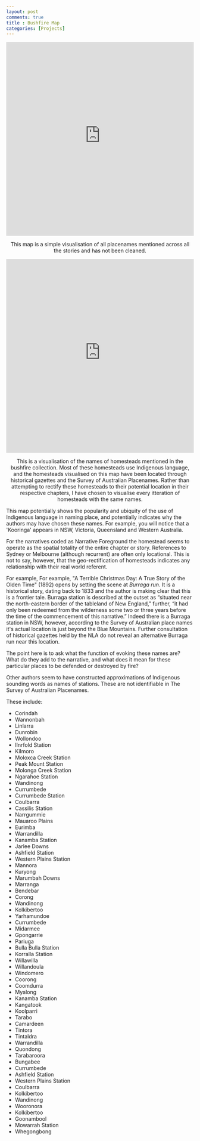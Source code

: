 ```yaml
---
layout: post
comments: true
title : Bushfire Map
categories: [Projects]
---
```




<p style="text-align: center;"><iframe width="100%" height="520" frameborder="0" src="https://finnoscarmorgan.carto.com/builder/4d12d870-7ca4-42c5-8df7-766ce06dd159/embed" allowfullscreen webkitallowfullscreen mozallowfullscreen oallowfullscreen msallowfullscreen></iframe>

<p style="text-align: center;"> This map is a simple visualisation of all placenames mentioned across all the stories and has not been cleaned. </p> 

<p style="text-align: center;"><iframe width="100%" height="520" frameborder="0" src="https://finnoscarmorgan.carto.com/builder/270eb76c-37cd-4ce9-9c59-2a0f2b85d28e/embed" allowfullscreen webkitallowfullscreen mozallowfullscreen oallowfullscreen msallowfullscreen></iframe></p>

<p style="text-align: center;"> This is a visualisation of the names of homesteads mentioned in the bushfire collection. Most of these homesteads use Indigenous language, and the homesteads visualised on this map have been located through historical gazettes and the Survey of Australian Placenames. Rather than attempting to rectify these homesteads to their potential location in their respective chapters, I have chosen to visualise every itteration of homesteads with the same names. 

 This map potentially shows the popularity and ubiquity of the use of Indigenous language in naming place, and potentially indicates why the authors may have chosen these names. For example, you will notice that a 'Kooringa' appears in NSW, Victoria, Queensland and Western Australia. 
 
For the narratives coded as Narrative Foreground the homestead seems to operate as the spatial totality of the entire chapter or story. References to Sydney or Melbourne (although recurrent) are often only locational.  This is not to say, however, that the geo-rectification of homesteads indicates any relationship with their real world referent. 

 For example,  For example, "A Terrible Christmas Day: A True Story of the Olden Time" (1892) opens by setting the scene at *Burraga run*.  It is a historical story, dating back to 1833 and the author is making clear that this is a frontier tale.  Burraga station is described at the outset as “situated near the north-eastern border of the tableland of New England,” further, “it had only been redeemed from the wilderness some two or three years before the time of the commencement of this narrative.” Indeed there is a Burraga station in NSW, however, according to the Survey of Australian place names it's actual location is just beyond the Blue Mountains. Further consultation of historical gazettes held by the NLA do not reveal an alternative Burraga run near this location. 

The point here is to ask what the function of evoking these names are? What do they add to the narrative, and what does it mean for these particular places to be defended or destroyed by fire?

Other authors seem to have constructed approximations of Indigenous sounding words as names of stations. These are not identifiable in The Survey of Australian Placenames. </p> 

These include:
- Corindah
- Wannonbah
- Linlarra
- Dunrobin
- Wollondoo
- Ilnrfold Station
- Kilmoro
- Moloxca Creek Station
- Peak Mount Station
- Molonga Creek Station
- Ngarahoe Station
- Wandinong
- Currumbede
- Currumbede Station
- Coulbarra
- Cassilis Station
- Narrgummie
- Mauaroo Plains
- Eurimba
- Warrandilla
- Kanamba Station
- Jarlee Downs
- Ashfield Station
- Western Plains Station
- Mannora
- Kuryong
- Marumbah Downs
- Marranga
- Bendebar
- Corong
- Wandinong
- Kolkibertoo
- Yarhamundoe
- Currumbede
- Midarmee
- Gpongarrie
- Pariuga
- Bulla Bulla Station
- Korralla Station
- Willawilla
- Willandoula
- Windomero
- Coorong
- Coomdurra
- Myalong
- Kanamba Station
- Kangatook
- Koolparri
- Tarabo
- Camardeen
- Tintora
- Tintaldra
- Warrandilla
- Quondong
- Tarabaroora
- Bungabee
- Currumbede
- Ashfield Station
- Western Plains Station
- Coulbarra
- Kolkibertoo
- Wandinong
- Wooronora
- Kolkibertoo
- Goonambool
- Mowarrah Station
- Whegongbong

